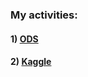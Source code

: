 

<!--
**Murolando/Murolando** is a ✨ _special_ ✨ repository because its `README.md` (this file) appears on your GitHub profile.

Here are some ideas to get you started:

- 🔭 I’m currently working on ...
- 🌱 I’m currently learning ...
- 👯 I’m looking to collaborate on ...
- 🤔 I’m looking for help with ...
- 💬 Ask me about ...
- 📫 How to reach me: ...
- 😄 Pronouns: ...
- ⚡ Fun fact: ...
-->

### My activities:
#### 1) [ODS](https://ods.ai/users/4958a7d191f9)
#### 2) [Kaggle](https://www.kaggle.com/murolando)


